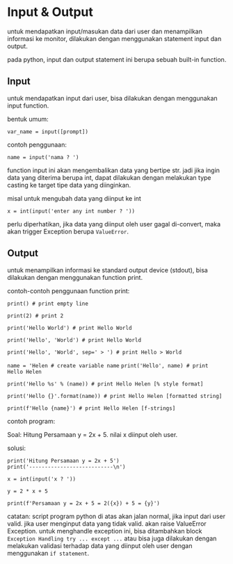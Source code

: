 # Input & Output

untuk mendapatkan input/masukan data dari user dan menampilkan informasi ke monitor, dilakukan dengan menggunakan statement input dan output.

pada python, input dan output statement ini berupa sebuah built-in function.

## Input

untuk mendapatkan input dari user, bisa dilakukan dengan menggunakan input function.

bentuk umum:

`var_name = input([prompt])`

contoh penggunaan:

`name = input('nama ? ')`

function input ini akan mengembalikan data yang bertipe str. jadi jika ingin data yang diterima berupa int, dapat dilakukan dengan melakukan type casting ke target tipe data yang diinginkan. 

misal untuk mengubah data yang diinput ke int 

`x = int(input('enter any int number ? '))`

perlu diperhatikan, jika data yang diinput oleh user gagal di-convert, maka akan trigger Exception berupa `ValueError`.

## Output

untuk menampilkan informasi ke standard output device (stdout), bisa dilakukan dengan menggunakan function print.

contoh-contoh penggunaan function print: 

`print() # print empty line`

`print(2) # print 2` 

`print('Hello World') # print Hello World`

`print('Hello', 'World') # print Hello World`

`print('Hello', 'World', sep=' > ') # print Hello > World`

`name = 'Helen # create variable name`
`print('Hello', name) # print Hello Helen`

`print('Hello %s' % (name)) # print Hello Helen [% style format]`

`print('Hello {}'.format(name)) # print Hello Helen [formatted string]`

`print(f'Hello {name}') # print Hello Helen [f-strings]`

contoh program: 

Soal: 
Hitung Persamaan y = 2x + 5. nilai x diinput oleh user.

solusi:

```
print('Hitung Persamaan y = 2x + 5')
print('---------------------------\n')

x = int(input('x ? '))

y = 2 * x + 5

print(f'Persamaan y = 2x + 5 = 2({x}) + 5 = {y}')

```

catatan: script program python di atas akan jalan normal, jika input dari user valid. jika user menginput data yang tidak valid. akan raise ValueError Exception. untuk menghandle exception ini, bisa ditambahkan block `Exception Handling try ... except ...` atau bisa juga dilakukan dengan melakukan validasi terhadap data yang diinput oleh user dengan menggunakan `if statement`. 





